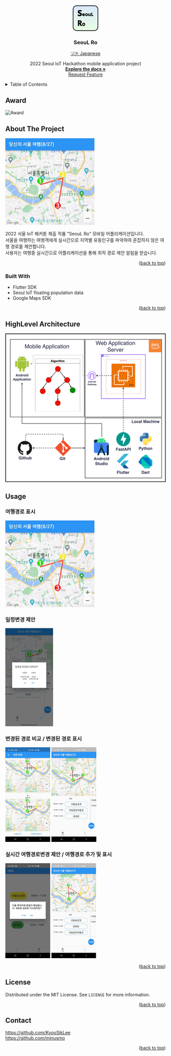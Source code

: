 <!-- Improved compatibility of back to top link: See: https://github.com/othneildrew/Best-README-Template/pull/73 -->

<a name="readme-top"></a>

<!-- PROJECT LOGO -->
<br />
<div align="center">
  <a href="https://github.com/SeoulRo/SeoulRo">
    <img src="readme_assets/team_logo.png" alt="Logo" width="80" height="80">
  </a>

<h3 align="center">SeouL Ro</h3>

[🇯🇵 Japanese](./README_JP.md)

  <p align="center">
    2022 Seoul IoT Hackathon mobile application project
    <br />
    <a href="https://github.com/SeoulRo/SeoulRo"><strong>Explore the docs »</strong></a>
    <br />
    <a href="https://github.com/SeoulRo/SeoulRo/issues">Request Feature</a>
  </p>
</div>

<!-- TABLE OF CONTENTS -->
<details>
  <summary>Table of Contents</summary>
  <ol>
	<li><a href="#award">Award</a></li>
    <li>
      <a href="#about-the-project">About The Project</a>
      <ul>
        <li><a href="#built-with">Built With</a></li>
      </ul>
    </li>
    <li><a href="#usage">Usage</a></li>
    <li><a href="#license">License</a></li>
    <li><a href="#contact">Contact</a></li>
  </ol>
</details>

## Award

<img src="./readme_assets/상장.jpg" alt="Award" style="width: 400px;" />

<!-- ABOUT THE PROJECT -->

## About The Project

![서울로](./readme_assets/%EC%97%AC%ED%96%89%EA%B2%BD%EB%A1%9C%ED%91%9C%EC%8B%9C.png)

2022 서울 IoT 해커톤 제출 작품 "SeouL Ro" 모바일 어플리케이션입니다.  
서울을 여행하는 여행객에게 실시간으로 지역별 유동인구를 파악하여 혼잡하지 않은 여행 경로를 제안합니다.  
사용자는 여행중 실시간으로 어플리케이션을 통해 최적 경로 제안 알림을 받습니다.

<p align="right">(<a href="#readme-top">back to top</a>)</p>

### Built With

- Flutter SDK
- Seoul IoT floating population data
- Google Maps SDK

<p align="right">(<a href="#readme-top">back to top</a>)</p>

## HighLevel Architecture

![High Level Architecture](./readme_assets/highlevel-architecture-seoul-ro.png)

<!-- USAGE EXAMPLES -->

## Usage

### 여행경로 표시

![여행경로 표시](./readme_assets/여행경로표시.png)

### 일정변경 제안

![일정변경 제안](./readme_assets/일정변경제안.png)

### 변경된 경로 비교 / 변경된 경로 표시

![변경된 경로 비교](./readme_assets/%EB%B3%80%EA%B2%BD%EA%B2%BD%EB%A1%9C%EB%B9%84%EA%B5%90.png)
![변경된 경로 표시](./readme_assets/변경된경로표시.png)

### 실시간 여행경로변경 제안 / 여행경로 추가 및 표시

![실시간 여행경로변경 제안](./readme_assets/실시간여행경로변경제안.png)
![여행경로 추가 및 표시](./readme_assets/여행경로추가및표시.png)

<p align="right">(<a href="#readme-top">back to top</a>)</p>

<!-- LICENSE -->

## License

Distributed under the MIT License. See `LICENSE` for more information.

<p align="right">(<a href="#readme-top">back to top</a>)</p>

<!-- CONTACT -->

## Contact

https://github.com/KyooSikLee  
https://github.com/minusmo

<p align="right">(<a href="#readme-top">back to top</a>)</p>
